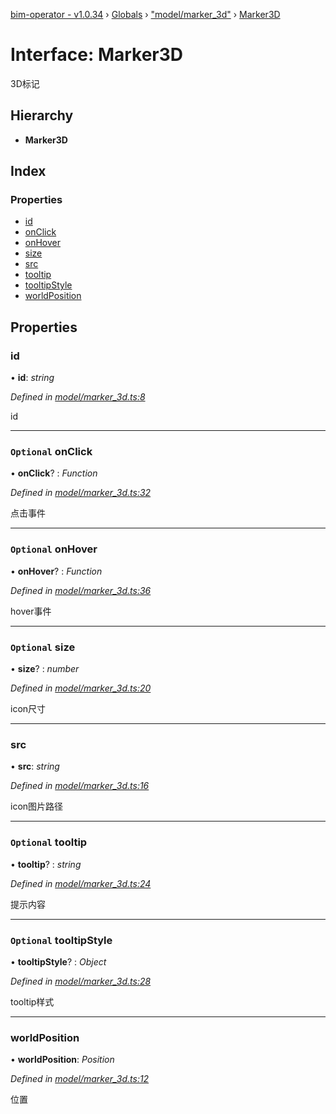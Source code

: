 [bim-operator - v1.0.34](../README.md) › [Globals](../globals.md) › ["model/marker_3d"](../modules/_model_marker_3d_.md) › [Marker3D](_model_marker_3d_.marker3d.md)

# Interface: Marker3D

3D标记

## Hierarchy

* **Marker3D**

## Index

### Properties

* [id](_model_marker_3d_.marker3d.md#id)
* [onClick](_model_marker_3d_.marker3d.md#optional-onclick)
* [onHover](_model_marker_3d_.marker3d.md#optional-onhover)
* [size](_model_marker_3d_.marker3d.md#optional-size)
* [src](_model_marker_3d_.marker3d.md#src)
* [tooltip](_model_marker_3d_.marker3d.md#optional-tooltip)
* [tooltipStyle](_model_marker_3d_.marker3d.md#optional-tooltipstyle)
* [worldPosition](_model_marker_3d_.marker3d.md#worldposition)

## Properties

###  id

• **id**: *string*

*Defined in [model/marker_3d.ts:8](https://github.com/youkaisteve/bim-operator/blob/b5c6c98/src/model/marker_3d.ts#L8)*

id

___

### `Optional` onClick

• **onClick**? : *Function*

*Defined in [model/marker_3d.ts:32](https://github.com/youkaisteve/bim-operator/blob/b5c6c98/src/model/marker_3d.ts#L32)*

点击事件

___

### `Optional` onHover

• **onHover**? : *Function*

*Defined in [model/marker_3d.ts:36](https://github.com/youkaisteve/bim-operator/blob/b5c6c98/src/model/marker_3d.ts#L36)*

hover事件

___

### `Optional` size

• **size**? : *number*

*Defined in [model/marker_3d.ts:20](https://github.com/youkaisteve/bim-operator/blob/b5c6c98/src/model/marker_3d.ts#L20)*

icon尺寸

___

###  src

• **src**: *string*

*Defined in [model/marker_3d.ts:16](https://github.com/youkaisteve/bim-operator/blob/b5c6c98/src/model/marker_3d.ts#L16)*

icon图片路径

___

### `Optional` tooltip

• **tooltip**? : *string*

*Defined in [model/marker_3d.ts:24](https://github.com/youkaisteve/bim-operator/blob/b5c6c98/src/model/marker_3d.ts#L24)*

提示内容

___

### `Optional` tooltipStyle

• **tooltipStyle**? : *Object*

*Defined in [model/marker_3d.ts:28](https://github.com/youkaisteve/bim-operator/blob/b5c6c98/src/model/marker_3d.ts#L28)*

tooltip样式

___

###  worldPosition

• **worldPosition**: *Position*

*Defined in [model/marker_3d.ts:12](https://github.com/youkaisteve/bim-operator/blob/b5c6c98/src/model/marker_3d.ts#L12)*

位置
